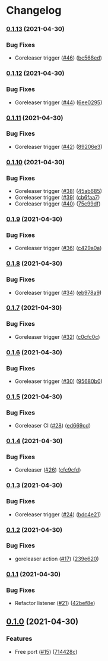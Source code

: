 # Changelog

### [0.1.13](https://www.github.com/sawadashota/unifi-doorbell-chime/compare/v0.1.12...v0.1.13) (2021-04-30)


### Bug Fixes

* Goreleaser trigger ([#46](https://www.github.com/sawadashota/unifi-doorbell-chime/issues/46)) ([bc568ed](https://www.github.com/sawadashota/unifi-doorbell-chime/commit/bc568edde8af5aefa905def8cca56a15e52743bd))

### [0.1.12](https://www.github.com/sawadashota/unifi-doorbell-chime/compare/v0.1.11...v0.1.12) (2021-04-30)


### Bug Fixes

* Goreleaser trigger ([#44](https://www.github.com/sawadashota/unifi-doorbell-chime/issues/44)) ([6ee0295](https://www.github.com/sawadashota/unifi-doorbell-chime/commit/6ee0295dd1378bb8ba286c371a869fbe59d58be4))

### [0.1.11](https://www.github.com/sawadashota/unifi-doorbell-chime/compare/v0.1.10...v0.1.11) (2021-04-30)


### Bug Fixes

* Goreleaser trigger ([#42](https://www.github.com/sawadashota/unifi-doorbell-chime/issues/42)) ([89206e3](https://www.github.com/sawadashota/unifi-doorbell-chime/commit/89206e3f4c97d4f7698e6052360f01f9b00c5227))

### [0.1.10](https://www.github.com/sawadashota/unifi-doorbell-chime/compare/v0.1.9...v0.1.10) (2021-04-30)


### Bug Fixes

* Goreleaser trigger ([#38](https://www.github.com/sawadashota/unifi-doorbell-chime/issues/38)) ([45ab685](https://www.github.com/sawadashota/unifi-doorbell-chime/commit/45ab6857be947d0e7522a91761c7eb54e3a20715))
* Goreleaser trigger ([#39](https://www.github.com/sawadashota/unifi-doorbell-chime/issues/39)) ([cb6faa7](https://www.github.com/sawadashota/unifi-doorbell-chime/commit/cb6faa7c60fe3dd0cb908766d58aea99131e3db8))
* Goreleaser trigger ([#40](https://www.github.com/sawadashota/unifi-doorbell-chime/issues/40)) ([75c99df](https://www.github.com/sawadashota/unifi-doorbell-chime/commit/75c99dffa6465b38f75e2fd724642cf9e9a2a361))

### [0.1.9](https://www.github.com/sawadashota/unifi-doorbell-chime/compare/v0.1.8...v0.1.9) (2021-04-30)


### Bug Fixes

* Goreleaser trigger ([#36](https://www.github.com/sawadashota/unifi-doorbell-chime/issues/36)) ([c429a0a](https://www.github.com/sawadashota/unifi-doorbell-chime/commit/c429a0ab6b18462ba92324165b49bb33c65fd4a0))

### [0.1.8](https://www.github.com/sawadashota/unifi-doorbell-chime/compare/v0.1.7...v0.1.8) (2021-04-30)


### Bug Fixes

* Goreleaser trigger ([#34](https://www.github.com/sawadashota/unifi-doorbell-chime/issues/34)) ([eb978a9](https://www.github.com/sawadashota/unifi-doorbell-chime/commit/eb978a94f9c92cca012df0cd7ee75cf882ce7f21))

### [0.1.7](https://www.github.com/sawadashota/unifi-doorbell-chime/compare/v0.1.6...v0.1.7) (2021-04-30)


### Bug Fixes

* Goreleaser trigger ([#32](https://www.github.com/sawadashota/unifi-doorbell-chime/issues/32)) ([c0cfc0c](https://www.github.com/sawadashota/unifi-doorbell-chime/commit/c0cfc0c9949e12c112c6002167b025f82df91451))

### [0.1.6](https://www.github.com/sawadashota/unifi-doorbell-chime/compare/v0.1.5...v0.1.6) (2021-04-30)


### Bug Fixes

* Goreleaser trigger ([#30](https://www.github.com/sawadashota/unifi-doorbell-chime/issues/30)) ([95680b0](https://www.github.com/sawadashota/unifi-doorbell-chime/commit/95680b01f5b8f087e691149eb13832befedeb67f))

### [0.1.5](https://www.github.com/sawadashota/unifi-doorbell-chime/compare/v0.1.4...v0.1.5) (2021-04-30)


### Bug Fixes

* Goreleaser CI ([#28](https://www.github.com/sawadashota/unifi-doorbell-chime/issues/28)) ([ed669cd](https://www.github.com/sawadashota/unifi-doorbell-chime/commit/ed669cd765ace21a8b2c5e67d534c67f7d3da89d))

### [0.1.4](https://www.github.com/sawadashota/unifi-doorbell-chime/compare/v0.1.3...v0.1.4) (2021-04-30)


### Bug Fixes

* Goreleaser ([#26](https://www.github.com/sawadashota/unifi-doorbell-chime/issues/26)) ([cfc9cfd](https://www.github.com/sawadashota/unifi-doorbell-chime/commit/cfc9cfd64cfabe70f483b0a20efb1585a5e96445))

### [0.1.3](https://www.github.com/sawadashota/unifi-doorbell-chime/compare/v0.1.2...v0.1.3) (2021-04-30)


### Bug Fixes

* Goreleaser trigger ([#24](https://www.github.com/sawadashota/unifi-doorbell-chime/issues/24)) ([bdc4e21](https://www.github.com/sawadashota/unifi-doorbell-chime/commit/bdc4e21361f70dc5998901a3d5428fd92432b518))

### [0.1.2](https://www.github.com/sawadashota/unifi-doorbell-chime/compare/v0.1.1...v0.1.2) (2021-04-30)


### Bug Fixes

* goreleaser action ([#17](https://www.github.com/sawadashota/unifi-doorbell-chime/issues/17)) ([239e620](https://www.github.com/sawadashota/unifi-doorbell-chime/commit/239e620a7a6625561ceab87941595d0e383408cf))

### [0.1.1](https://www.github.com/sawadashota/unifi-doorbell-chime/compare/v0.1.0...v0.1.1) (2021-04-30)


### Bug Fixes

* Refactor listener ([#21](https://www.github.com/sawadashota/unifi-doorbell-chime/issues/21)) ([42bef8e](https://www.github.com/sawadashota/unifi-doorbell-chime/commit/42bef8e679d07cba794c740da06f1bb725898e49))

## [0.1.0](https://www.github.com/sawadashota/unifi-doorbell-chime/compare/v0.0.7...v0.1.0) (2021-04-30)


### Features

* Free port ([#15](https://www.github.com/sawadashota/unifi-doorbell-chime/issues/15)) ([714428c](https://www.github.com/sawadashota/unifi-doorbell-chime/commit/714428c873b4a5dbdfe0bfb015c592fc165631cc))
